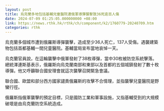 ```yaml
---
layout: post
title: 烏克蘭多地包括基輔兒童醫院遭俄軍導彈襲擊致36死逾百人傷
date: 2024-07-09 01:25:05.000000000 +08:00
link: https://news.rthk.hk/rthk/ch/component/k2/1760779-20240709.htm
categories: rthk
---
```


烏克蘭多個城市遭到俄羅斯導彈襲擊，造成至少36人死亡，137人受傷。遇襲建築物包括首都基輔一間兒童醫院。基輔當局宣布當地哀悼一天。

烏克蘭官員說，在這輪襲擊中俄軍發射了38枚導彈，當中30枚被防空系統擊落。總統澤連斯基表示，俄羅斯向烏克蘭南部和東部以及首都的五個城鎮發射了數十枚導彈。他又呼籲聯合國安理會就這次襲擊召開緊急會議。

聯合國、歐盟和部分西方國家譴責俄羅斯的攻擊不合情理，並指襲擊兒童醫院是野蠻行徑。

俄羅斯指俄軍襲擊的預定目標，只是國防工業和軍事設施，又指基輔受到的大規模破壞是由烏克蘭防空系統造成。
